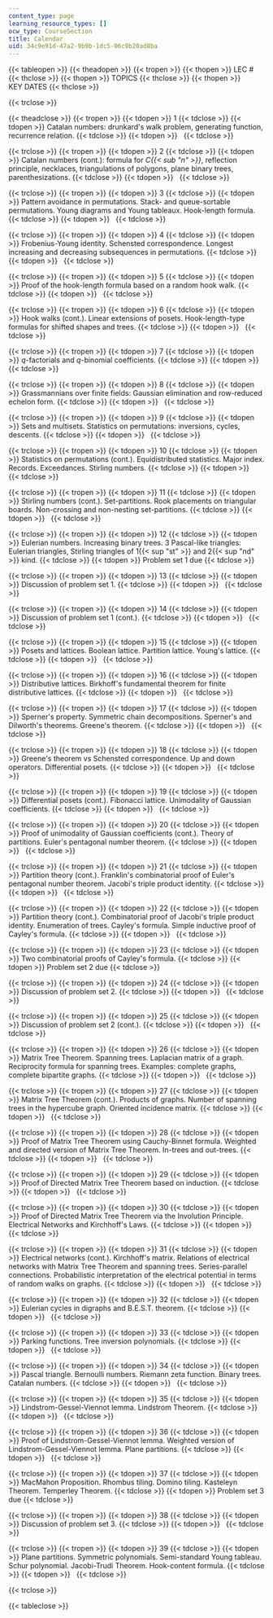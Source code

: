 ```yaml
---
content_type: page
learning_resource_types: []
ocw_type: CourseSection
title: Calendar
uid: 34c9e91d-47a2-9b9b-1dc5-06c9b20ad8ba
---
```


{{< tableopen >}}
{{< theadopen >}}
{{< tropen >}}
{{< thopen >}}
LEC #
{{< thclose >}}
{{< thopen >}}
TOPICS
{{< thclose >}}
{{< thopen >}}
KEY DATES
{{< thclose >}}

{{< trclose >}}

{{< theadclose >}}
{{< tropen >}}
{{< tdopen >}}
1
{{< tdclose >}}
{{< tdopen >}}
Catalan numbers: drunkard's walk problem, generating function, recurrence relation.
{{< tdclose >}}
{{< tdopen >}}
 
{{< tdclose >}}

{{< trclose >}}
{{< tropen >}}
{{< tdopen >}}
2
{{< tdclose >}}
{{< tdopen >}}
Catalan numbers (cont.): formula for _C{{< sub "n" >}}_, reflection principle, necklaces, triangulations of polygons, plane binary trees, parenthesizations.
{{< tdclose >}}
{{< tdopen >}}
 
{{< tdclose >}}

{{< trclose >}}
{{< tropen >}}
{{< tdopen >}}
3
{{< tdclose >}}
{{< tdopen >}}
Pattern avoidance in permutations. Stack- and queue-sortable permutations. Young diagrams and Young tableaux. Hook-length formula.
{{< tdclose >}}
{{< tdopen >}}
 
{{< tdclose >}}

{{< trclose >}}
{{< tropen >}}
{{< tdopen >}}
4
{{< tdclose >}}
{{< tdopen >}}
Frobenius-Young identity. Schensted correspondence. Longest increasing and decreasing subsequences in permutations.
{{< tdclose >}}
{{< tdopen >}}
 
{{< tdclose >}}

{{< trclose >}}
{{< tropen >}}
{{< tdopen >}}
5
{{< tdclose >}}
{{< tdopen >}}
Proof of the hook-length formula based on a random hook walk.
{{< tdclose >}}
{{< tdopen >}}
 
{{< tdclose >}}

{{< trclose >}}
{{< tropen >}}
{{< tdopen >}}
6
{{< tdclose >}}
{{< tdopen >}}
Hook walks (cont.). Linear extensions of posets. Hook-length-type formulas for shifted shapes and trees.
{{< tdclose >}}
{{< tdopen >}}
 
{{< tdclose >}}

{{< trclose >}}
{{< tropen >}}
{{< tdopen >}}
7
{{< tdclose >}}
{{< tdopen >}}
_q_\-factorials and _q_\-binomial coefficients.
{{< tdclose >}}
{{< tdopen >}}
 
{{< tdclose >}}

{{< trclose >}}
{{< tropen >}}
{{< tdopen >}}
8
{{< tdclose >}}
{{< tdopen >}}
Grassmannians over finite fields: Gaussian elimination and row-reduced echelon form.
{{< tdclose >}}
{{< tdopen >}}
 
{{< tdclose >}}

{{< trclose >}}
{{< tropen >}}
{{< tdopen >}}
9
{{< tdclose >}}
{{< tdopen >}}
Sets and multisets. Statistics on permutations: inversions, cycles, descents.
{{< tdclose >}}
{{< tdopen >}}
 
{{< tdclose >}}

{{< trclose >}}
{{< tropen >}}
{{< tdopen >}}
10
{{< tdclose >}}
{{< tdopen >}}
Statistics on permutations (cont.). Equidistributed statistics. Major index. Records. Exceedances. Stirling numbers.
{{< tdclose >}}
{{< tdopen >}}
 
{{< tdclose >}}

{{< trclose >}}
{{< tropen >}}
{{< tdopen >}}
11
{{< tdclose >}}
{{< tdopen >}}
Stirling numbers (cont.). Set-partitions. Rook placements on triangular boards. Non-crossing and non-nesting set-partitions.
{{< tdclose >}}
{{< tdopen >}}
 
{{< tdclose >}}

{{< trclose >}}
{{< tropen >}}
{{< tdopen >}}
12
{{< tdclose >}}
{{< tdopen >}}
Eulerian numbers. Increasing binary trees. 3 Pascal-like triangles: Eulerian triangles, Stirling triangles of 1{{< sup "st" >}} and 2{{< sup "nd" >}} kind.
{{< tdclose >}}
{{< tdopen >}}
Problem set 1 due
{{< tdclose >}}

{{< trclose >}}
{{< tropen >}}
{{< tdopen >}}
13
{{< tdclose >}}
{{< tdopen >}}
Discussion of problem set 1.
{{< tdclose >}}
{{< tdopen >}}
 
{{< tdclose >}}

{{< trclose >}}
{{< tropen >}}
{{< tdopen >}}
14
{{< tdclose >}}
{{< tdopen >}}
Discussion of problem set 1 (cont.).
{{< tdclose >}}
{{< tdopen >}}
 
{{< tdclose >}}

{{< trclose >}}
{{< tropen >}}
{{< tdopen >}}
15
{{< tdclose >}}
{{< tdopen >}}
Posets and lattices. Boolean lattice. Partition lattice. Young's lattice.
{{< tdclose >}}
{{< tdopen >}}
 
{{< tdclose >}}

{{< trclose >}}
{{< tropen >}}
{{< tdopen >}}
16
{{< tdclose >}}
{{< tdopen >}}
Distributive lattices. Birkhoff's fundamental theorem for finite distributive lattices.
{{< tdclose >}}
{{< tdopen >}}
 
{{< tdclose >}}

{{< trclose >}}
{{< tropen >}}
{{< tdopen >}}
17
{{< tdclose >}}
{{< tdopen >}}
Sperner's property. Symmetric chain decompositions. Sperner's and Dilworth's theorems. Greene's theorem.
{{< tdclose >}}
{{< tdopen >}}
 
{{< tdclose >}}

{{< trclose >}}
{{< tropen >}}
{{< tdopen >}}
18
{{< tdclose >}}
{{< tdopen >}}
Greene's theorem vs Schensted correspondence. Up and down operators. Differential posets.
{{< tdclose >}}
{{< tdopen >}}
 
{{< tdclose >}}

{{< trclose >}}
{{< tropen >}}
{{< tdopen >}}
19
{{< tdclose >}}
{{< tdopen >}}
Differential posets (cont.). Fibonacci lattice. Unimodality of Gaussian coefficients.
{{< tdclose >}}
{{< tdopen >}}
 
{{< tdclose >}}

{{< trclose >}}
{{< tropen >}}
{{< tdopen >}}
20
{{< tdclose >}}
{{< tdopen >}}
Proof of unimodality of Gaussian coefficients (cont.). Theory of partitions. Euler's pentagonal number theorem.
{{< tdclose >}}
{{< tdopen >}}
 
{{< tdclose >}}

{{< trclose >}}
{{< tropen >}}
{{< tdopen >}}
21
{{< tdclose >}}
{{< tdopen >}}
Partition theory (cont.). Franklin's combinatorial proof of Euler's pentagonal number theorem. Jacobi's triple product identity.
{{< tdclose >}}
{{< tdopen >}}
 
{{< tdclose >}}

{{< trclose >}}
{{< tropen >}}
{{< tdopen >}}
22
{{< tdclose >}}
{{< tdopen >}}
Partition theory (cont.). Combinatorial proof of Jacobi's triple product identity. Enumeration of trees. Cayley's formula. Simple inductive proof of Cayley's formula.
{{< tdclose >}}
{{< tdopen >}}
 
{{< tdclose >}}

{{< trclose >}}
{{< tropen >}}
{{< tdopen >}}
23
{{< tdclose >}}
{{< tdopen >}}
Two combinatorial proofs of Cayley's formula.
{{< tdclose >}}
{{< tdopen >}}
Problem set 2 due
{{< tdclose >}}

{{< trclose >}}
{{< tropen >}}
{{< tdopen >}}
24
{{< tdclose >}}
{{< tdopen >}}
Discussion of problem set 2.
{{< tdclose >}}
{{< tdopen >}}
 
{{< tdclose >}}

{{< trclose >}}
{{< tropen >}}
{{< tdopen >}}
25
{{< tdclose >}}
{{< tdopen >}}
Discussion of problem set 2 (cont.).
{{< tdclose >}}
{{< tdopen >}}
 
{{< tdclose >}}

{{< trclose >}}
{{< tropen >}}
{{< tdopen >}}
26
{{< tdclose >}}
{{< tdopen >}}
Matrix Tree Theorem. Spanning trees. Laplacian matrix of a graph. Reciprocity formula for spanning trees. Examples: complete graphs, complete bipartite graphs.
{{< tdclose >}}
{{< tdopen >}}
 
{{< tdclose >}}

{{< trclose >}}
{{< tropen >}}
{{< tdopen >}}
27
{{< tdclose >}}
{{< tdopen >}}
Matrix Tree Theorem (cont.). Products of graphs. Number of spanning trees in the hypercube graph. Oriented incidence matrix.
{{< tdclose >}}
{{< tdopen >}}
 
{{< tdclose >}}

{{< trclose >}}
{{< tropen >}}
{{< tdopen >}}
28
{{< tdclose >}}
{{< tdopen >}}
Proof of Matrix Tree Theorem using Cauchy-Binnet formula. Weighted and directed version of Matrix Tree Theorem. In-trees and out-trees.
{{< tdclose >}}
{{< tdopen >}}
 
{{< tdclose >}}

{{< trclose >}}
{{< tropen >}}
{{< tdopen >}}
29
{{< tdclose >}}
{{< tdopen >}}
Proof of Directed Matrix Tree Theorem based on induction.
{{< tdclose >}}
{{< tdopen >}}
 
{{< tdclose >}}

{{< trclose >}}
{{< tropen >}}
{{< tdopen >}}
30
{{< tdclose >}}
{{< tdopen >}}
Proof of Directed Matrix Tree Theorem via the Involution Principle. Electrical Networks and Kirchhoff's Laws.
{{< tdclose >}}
{{< tdopen >}}
 
{{< tdclose >}}

{{< trclose >}}
{{< tropen >}}
{{< tdopen >}}
31
{{< tdclose >}}
{{< tdopen >}}
Electrical networks (cont.). Kirchhoff's matrix. Relations of electrical networks with Matrix Tree Theorem and spanning trees. Series-parallel connections. Probabilistic interpretation of the electrical potential in terms of random walks on graphs.
{{< tdclose >}}
{{< tdopen >}}
 
{{< tdclose >}}

{{< trclose >}}
{{< tropen >}}
{{< tdopen >}}
32
{{< tdclose >}}
{{< tdopen >}}
Eulerian cycles in digraphs and B.E.S.T. theorem.
{{< tdclose >}}
{{< tdopen >}}
 
{{< tdclose >}}

{{< trclose >}}
{{< tropen >}}
{{< tdopen >}}
33
{{< tdclose >}}
{{< tdopen >}}
Parking functions. Tree inversion polynomials.
{{< tdclose >}}
{{< tdopen >}}
 
{{< tdclose >}}

{{< trclose >}}
{{< tropen >}}
{{< tdopen >}}
34
{{< tdclose >}}
{{< tdopen >}}
Pascal triangle. Bernoulli numbers. Riemann zeta function. Binary trees. Catalan numbers.
{{< tdclose >}}
{{< tdopen >}}
 
{{< tdclose >}}

{{< trclose >}}
{{< tropen >}}
{{< tdopen >}}
35
{{< tdclose >}}
{{< tdopen >}}
Lindstrom-Gessel-Viennot lemma. Lindstrom Theorem.
{{< tdclose >}}
{{< tdopen >}}
 
{{< tdclose >}}

{{< trclose >}}
{{< tropen >}}
{{< tdopen >}}
36
{{< tdclose >}}
{{< tdopen >}}
Proof of Lindstrom-Gessel-Viennot lemma. Weighted version of Lindstrom-Gessel-Viennot lemma. Plane partitions.
{{< tdclose >}}
{{< tdopen >}}
 
{{< tdclose >}}

{{< trclose >}}
{{< tropen >}}
{{< tdopen >}}
37
{{< tdclose >}}
{{< tdopen >}}
MacMahon Proposition. Rhombus tiling. Domino tiling. Kasteleyn Theorem. Temperley Theorem.
{{< tdclose >}}
{{< tdopen >}}
Problem set 3 due
{{< tdclose >}}

{{< trclose >}}
{{< tropen >}}
{{< tdopen >}}
38
{{< tdclose >}}
{{< tdopen >}}
Discussion of problem set 3.
{{< tdclose >}}
{{< tdopen >}}
 
{{< tdclose >}}

{{< trclose >}}
{{< tropen >}}
{{< tdopen >}}
39
{{< tdclose >}}
{{< tdopen >}}
Plane partitions. Symmetric polynomials. Semi-standard Young tableau. Schur polynomial. Jacobi-Trudi Theorem. Hook-content formula.
{{< tdclose >}}
{{< tdopen >}}
 
{{< tdclose >}}

{{< trclose >}}

{{< tableclose >}}